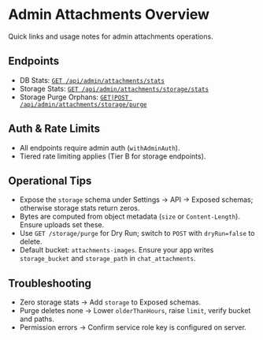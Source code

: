 # Admin Attachments Overview

Quick links and usage notes for admin attachments operations.

## Endpoints

- DB Stats: [`GET /api/admin/attachments/stats`](./admin-attachments-stats.md)
- Storage Stats: [`GET /api/admin/attachments/storage/stats`](./admin-attachments-storage-stats.md)
- Storage Purge Orphans: [`GET|POST /api/admin/attachments/storage/purge`](./admin-attachments-storage-purge.md)

## Auth & Rate Limits

- All endpoints require admin auth (`withAdminAuth`).
- Tiered rate limiting applies (Tier B for storage endpoints).

## Operational Tips

- Expose the `storage` schema under Settings → API → Exposed schemas; otherwise storage stats return zeros.
- Bytes are computed from object metadata (`size` or `Content-Length`). Ensure uploads set these.
- Use `GET /storage/purge` for Dry Run; switch to `POST` with `dryRun=false` to delete.
- Default bucket: `attachments-images`. Ensure your app writes `storage_bucket` and `storage_path` in `chat_attachments`.

## Troubleshooting

- Zero storage stats → Add `storage` to Exposed schemas.
- Purge deletes none → Lower `olderThanHours`, raise `limit`, verify bucket and paths.
- Permission errors → Confirm service role key is configured on server.
